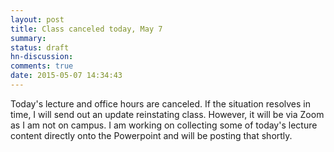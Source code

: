 ```yaml
---
layout: post
title: Class canceled today, May 7
summary:
status: draft
hn-discussion:
comments: true
date: 2015-05-07 14:34:43
---
```


Today's lecture and office hours are canceled.  If the situation resolves
in time, I will send out an update reinstating class.  However, it will be via
Zoom as I am not on campus.  I am working on collecting some of today's lecture
content directly onto the Powerpoint and will be posting that shortly.
